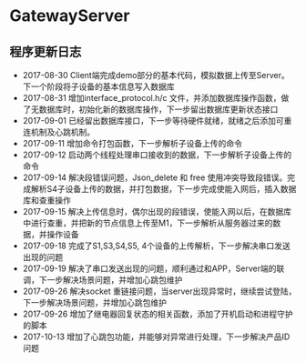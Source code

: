 # GatewayServer

## 程序更新日志

* 2017-08-30 Client端完成demo部分的基本代码，模拟数据上传至Server。下一个阶段将子设备的基本信息写入数据库
* 2017-08-31 增加interface_protocol.h/c 文件，并添加数据库操作函数，做了无数据库时，初始化新的数据库操作，下一步留出数据库更新状态接口
* 2017-09-01 已经留出数据库接口，下一步等待硬件就绪，就绪之后添加可重连机制及心跳机制。
* 2017-09-11 增加命令打包函数，下一步解析子设备上传的命令
* 2017-09-12 启动两个线程处理串口接收到的数据，下一步解析子设备上传的命令
* 2017-09-14 解决段错误问题，Json_delete 和 free 使用冲突导致段错误。完成解析S4子设备上传的数据，并打包数据，下一步完成使能入网后，插入数据库和查重操作
* 2017-09-15 解决上传信息时，偶尔出现的段错误，使能入网以后，在数据库中进行查重，并把新的节点信息上传至M1，下一步解析从服务器过来的数据，并操作设备
* 2017-09-18 完成了S1,S3,S4,S5, 4个设备的上传解析，下一步解决串口发送出现的问题
* 2017-09-19 解决了串口发送出现的问题，顺利通过和APP，Server端的联调，下一步解决场景问题，并增加心跳包维护
* 2017-09-26 解决socket 重链接问题，当server出现异常时，继续尝试登陆，下一步解决场景问题，并增加心跳包维护
* 2017-09-26 增加了继电器回复状态的相关函数，添加了开机启动和进程守护的脚本
* 2017-10-13 增加了心跳包功能，并能够对异常进行处理，下一步解决产品ID问题
